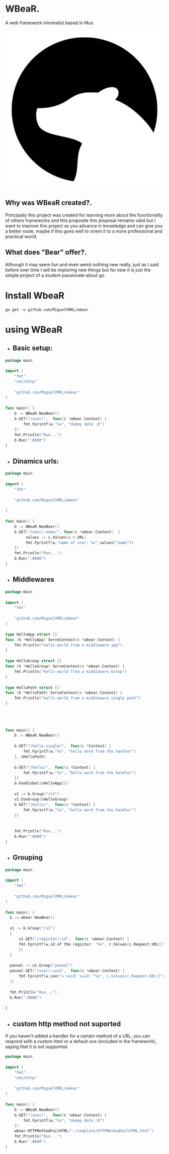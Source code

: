# WBeaR.
A web framework minimalist based in Mux.

![alt text](https://github.com/MiguelVRRL/WBeaR/blob/main/logo/WBeaR.svg)

## Why was WBeaR created?.
Principally this project was created for learning more about the functionality of others
frameworks and this proposite this proposal remains valid but i want to improve this project
as you advance in knowledge and can give you a better route, maybe if this goes well
to orient it to a more professional and practical world.

## What does "Bear" offer?.
Although it may seem fun and even weird nothing new really, just as I said before over time I
will be imploring new things but for now it is just the simple project of a student passionate about go.

# Install WbeaR

```
go get -u github.com/MiguelVRRL/wbear
```

# using WBeaR

- ## Basic setup:
```go
package main

import (
    "fmt"
    "net/http"

    "github.com/MiguelVRRL/wbear"
)

func main() {
    b := WBeaR.NewBear()
    b.GET("/user/",  func(c *wbear.Context) {
        fmt.Fprintf(w,"%v", "dummy data :D")
    })
    fmt.Println("Run...")
    b.Run(":8080")
}
```

- ## Dinamics urls:
```go
package main

import (
    "fmt"

    "github.com/MiguelVRRL/wbear"

)

func main() {
    b := WBeaR.NewBear()
    b.GET("/user/:name/", func(c *wbear.Context)  {
         values := c.Values(c.r.URL)
         fmt.Fprintf(w,"name of user: %v",values["name"])
    })
    fmt.Println("Run...")
    b.Run(":8080")
}
```
- ## Middlewares
```go
package main

import (
    "fmt"

    "github.com/MiguelVRRL/wbear"
)

type HelloApp struct {}
func (h *HelloApp) ServeContext(c *wbear.Context) {
    fmt.Println("hello world from a middleware app")
}

type HelloGroup struct {}
func (h *HelloGroup) ServeContext(c *wbear.Context) {
    fmt.Println("hello world from a middleware Group")
}

type HelloPath struct {}
func (h *HelloPath) ServeContext(c *wbear.Context) {
    fmt.Println("hello world from a middleware single path")
}




func main() {
    b := WBeaR.NewBear()
    
    b.GET("/hello-single/",  func(c *Context) {
        fmt.Fprintf(w,"%v", "hello word from the handler")
    }, &HelloPath)

    b.GET("/hello/",  func(c *Context) {
        fmt.Fprintf(w,"%v", "hello word from the handler")
    })
    b.UseGlobal(&HelloApp{})
    
    v1 := b.Group("/v1") 
    v1.UseGroup(&HelloGroup)
    b.GET("/hello/",  func(c *Context) {
        fmt.Fprintf(w,"%v", "hello word from the handler")
    })
    

    fmt.Println("Run...")
    b.Run(":8080")
}
```
- ## Grouping

```go
package main

import (
    "fmt"

    "github.com/MiguelVRRL/wbear"
)

func main() {
  b := wbear.NewBear()
   
  v1 := b.Group("/v1")
  {
      v1.GET("/register/:id",  func(c *wbear.Context) {
      fmt.Fprintf(w,id of the register: "%v", c.Values(c.Request.URL)["id"])
      })
  }

  pannel := v1.Group("pannel")
  pannel.GET("/user/:uuid",  func(c *wbear.Context) {
      fmt.Fprintf(w,user's uuid: uuid: "%v", c.Values(c.Request.URL)["uuid"])
  })

  fmt.Println("Run...")
  b.Run(":8080")
    
}

```
- ## custom http method not suported
If you haven't added a handler for a certain method of a URL, you can respond with a custom html or a default one (included in the framework), saying that it is not supported.

```go
package main

import (
    "fmt"
    "net/http"

    "github.com/MiguelVRRL/wbear"
)

func main() {
    b := WBeaR.NewBear()
    b.GET("/user/",  func(c *wbear.Context) {
        fmt.Fprintf(w,"%v", "dummy data :D")
    })
    wbear.HTTPMethodFailHTML("./template/HTTPMethodFailHTML.html")
    fmt.Println("Run...")
    b.Run(":8080")
}


```
